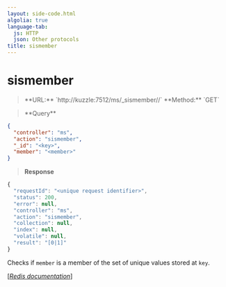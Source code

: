 ```yaml
---
layout: side-code.html
algolia: true
language-tab:
  js: HTTP
  json: Other protocols
title: sismember
---
```


# sismember




<blockquote class="js">
<p>
**URL:** `http://kuzzle:7512/ms/_sismember/<key>/<member>`  
**Method:** `GET`
</p>
</blockquote>

<blockquote class="json">
<p>
**Query**
</p>
</blockquote>


```json
{
  "controller": "ms",
  "action": "sismember",
  "_id": "<key>",
  "member": "<member>"
}
```

>**Response**

```javascript
{
  "requestId": "<unique request identifier>",
  "status": 200,
  "error": null,
  "controller": "ms",
  "action": "sismember",
  "collection": null,
  "index": null,
  "volatile": null,
  "result": "[0|1]"
}
```

Checks if `member` is a member of the set of unique values stored at `key`.

[[_Redis documentation_]](https://redis.io/commands/sismember)
